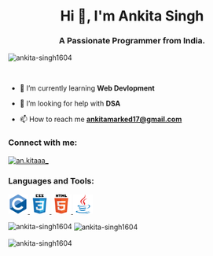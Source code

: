 <h1 align="center">Hi 👋, I'm Ankita Singh</h1>
<h3 align="center">A Passionate Programmer from India.</h3>

<p align="left"> <img src="https://komarev.com/ghpvc/?username=ankita-singh1604&label=Profile%20views&color=0e75b6&style=flat" alt="ankita-singh1604" /> </p>

<p align="left"> <a href="https://twitter.com/" target="blank"><img src="https://img.shields.io/twitter/follow/?logo=twitter&style=for-the-badge" alt="" /></a> </p>

- 🌱 I’m currently learning **Web Devlopment**

- 🤝 I’m looking for help with **DSA**

- 📫 How to reach me **ankitamarked17@gmail.com**

<h3 align="left">Connect with me:</h3>
<p align="left">
<a href="https://instagram.com/an.kitaaa_" target="blank"><img align="center" src="https://raw.githubusercontent.com/rahuldkjain/github-profile-readme-generator/master/src/images/icons/Social/instagram.svg" alt="an.kitaaa_" height="30" width="40" /></a>
</p>

<h3 align="left">Languages and Tools:</h3>
<p align="left"> <a href="https://www.cprogramming.com/" target="_blank" rel="noreferrer"> <img src="https://raw.githubusercontent.com/devicons/devicon/master/icons/c/c-original.svg" alt="c" width="40" height="40"/> </a> <a href="https://www.w3schools.com/css/" target="_blank" rel="noreferrer"> <img src="https://raw.githubusercontent.com/devicons/devicon/master/icons/css3/css3-original-wordmark.svg" alt="css3" width="40" height="40"/> </a> <a href="https://www.w3.org/html/" target="_blank" rel="noreferrer"> <img src="https://raw.githubusercontent.com/devicons/devicon/master/icons/html5/html5-original-wordmark.svg" alt="html5" width="40" height="40"/> </a> <a href="https://www.java.com" target="_blank" rel="noreferrer"> <img src="https://raw.githubusercontent.com/devicons/devicon/master/icons/java/java-original.svg" alt="java" width="40" height="40"/> </a> </p>

<p><img align="left" src="https://github-readme-stats.vercel.app/api/top-langs?username=ankita-singh1604&show_icons=true&locale=en&layout=compact" alt="ankita-singh1604" /></p>

<p>&nbsp;<img align="center" src="https://github-readme-stats.vercel.app/api?username=ankita-singh1604&show_icons=true&locale=en" alt="ankita-singh1604" /></p>

<p><img align="center" src="https://github-readme-streak-stats.herokuapp.com/?user=ankita-singh1604&" alt="ankita-singh1604" /></p>
